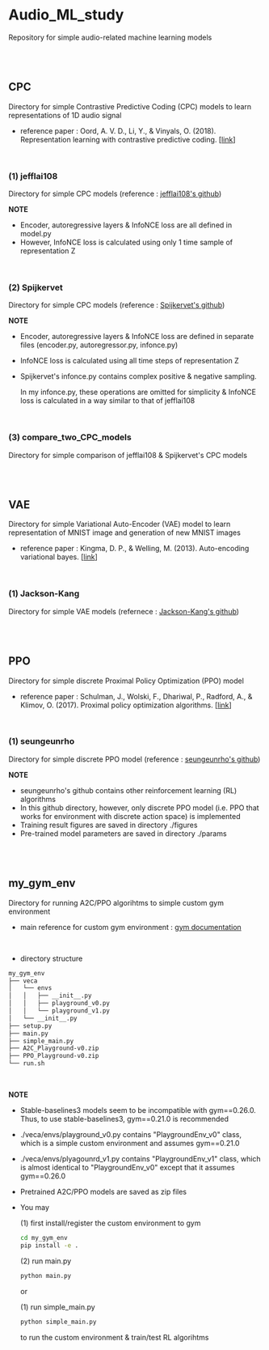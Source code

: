 # Audio_ML_study

Repository for simple audio-related machine learning models

<br/>
<br/>

## CPC

Directory for simple Contrastive Predictive Coding (CPC) models to learn representations of 1D audio signal
* reference paper : Oord, A. V. D., Li, Y., & Vinyals, O. (2018). Representation learning with contrastive predictive coding. [[link](https://arxiv.org/abs/1807.03748)]

<br/>

### (1) jefflai108

Directory for simple CPC models (reference : [jefflai108's github](https://github.com/jefflai108/Contrastive-Predictive-Coding-PyTorch))

**NOTE**
  * Encoder, autoregressive layers & InfoNCE loss are all defined in model.py
  * However, InfoNCE loss is calculated using only 1 time sample of representation Z

<br/>

### (2) Spijkervet

Directory for simple CPC models (reference : [Spijkervet's github](https://github.com/Spijkervet/contrastive-predictive-coding))

**NOTE**
  * Encoder, autoregressive layers & InfoNCE loss are defined in separate files (encoder.py, autoregressor.py, infonce.py)
  * InfoNCE loss is calculated using all time steps of representation Z
  * Spijkervet's infonce.py contains complex positive & negative sampling.
    
    In my infonce.py, these operations are omitted for simplicity & InfoNCE loss is calculated in a way similar to that of jefflai108

<br/>

### (3) compare_two_CPC_models

Directory for simple comparison of jefflai108 & Spijkervet's CPC models


<br/>
<br/>


## VAE

Directory for simple Variational Auto-Encoder (VAE) model to learn representation of MNIST image and generation of new MNIST images
* reference paper : Kingma, D. P., & Welling, M. (2013). Auto-encoding variational bayes. [[link](https://arxiv.org/abs/1312.6114)]

<br/>

### (1) Jackson-Kang

Directory for simple VAE models (refernece : [Jackson-Kang's github](https://github.com/Jackson-Kang/Pytorch-VAE-tutorial))


<br/>
<br/>


## PPO

Directory for simple discrete Proximal Policy Optimization (PPO) model 
* reference paper : Schulman, J., Wolski, F., Dhariwal, P., Radford, A., & Klimov, O. (2017). Proximal policy optimization algorithms. [[link](https://arxiv.org/abs/1707.06347)]

<br/>

### (1) seungeunrho

Directory for simple discrete PPO model (reference : [seungeunrho's github](https://github.com/seungeunrho/minimalRL))

**NOTE**
  * seungeunrho's github contains other reinforcement learning (RL) algorithms
  * In this github directory, however, only discrete PPO model (i.e. PPO that works for environment with discrete action space) is implemented
  * Training result figures are saved in directory ./figures
  * Pre-trained model parameters are saved in directory ./params
  
  
<br/>
<br/>


## my_gym_env

Directory for running A2C/PPO algorihtms to simple custom gym environment
* main reference for custom gym environment : [gym documentation](https://www.gymlibrary.dev/content/environment_creation/)


<br/>

* directory structure
~~~bash
my_gym_env
├── veca
│   └── envs
│   │   ├── __init__.py
│   │   ├── playground_v0.py
│   │   └── playground_v1.py 
│   └── __init__.py
├── setup.py
├── main.py
├── simple_main.py
├── A2C_Playground-v0.zip
├── PPO_Playground-v0.zip
└── run.sh
~~~ 

<br/>


**NOTE**
  * Stable-baselines3 models seem to be incompatible with gym==0.26.0. Thus, to use stable-baselines3, gym==0.21.0 is recommended
  * ./veca/envs/playground_v0.py contains "PlaygroundEnv_v0" class, which is a simple custom environment and assumes gym==0.21.0
  * ./veca/envs/plyagounrd_v1.py contains "PlaygroundEnv_v1" class, which is almost identical to "PlaygroundEnv_v0" except that it assumes gym==0.26.0
  * Pretrained A2C/PPO models are saved as zip files
  * You may
    
    (1) first install/register the custom environment to gym
    ~~~bash
    cd my_gym_env
    pip install -e .
    ~~~
    (2) run main.py 
    ~~~bash
    python main.py
    ~~~
    
    or
    
    (1) run simple_main.py
    ~~~bash
    python simple_main.py
    ~~~
    to run the custom environment & train/test RL algorihtms

